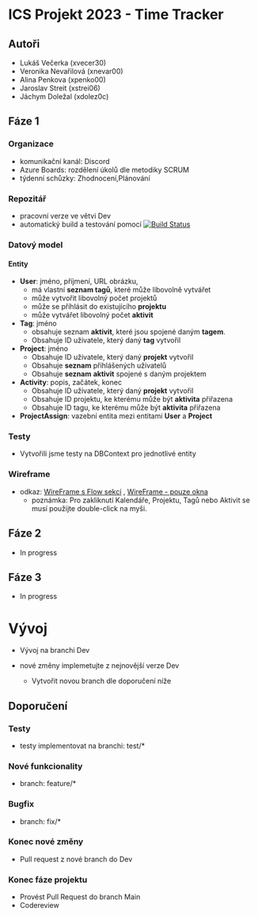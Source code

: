 # ICS Projekt 2023 - Time Tracker
## **Autoři**
- Lukáš Večerka (xvecer30)
- Veronika Nevařilová (xnevar00)
- Alina Penkova (xpenko00)
- Jaroslav Streit (xstrei06)
- Jáchym Doležal (xdolez0c)


## **Fáze 1**

### Organizace

- komunikační kanál: Discord
- Azure Boards: rozdělení úkolů dle metodiky SCRUM
- týdenní schůzky: Zhodnocení,Plánování
### Repozitář

- pracovní verze ve větvi Dev
- automatický build a testování pomocí [![Build Status](https://dev.azure.com/ics-2023-xvecer30/project/_apis/build/status/project-.NET%20Desktop-CI?branchName=dev)](https://dev.azure.com/ics-2023-xvecer30/project/_build/latest?definitionId=1&branchName=dev)

### Datový model

#### Entity
- **User**: jméno, příjmení, URL obrázku,
    - má vlastní **seznam tagů**, které může libovolně vytvářet
    - může vytvořit libovolný počet projektů
    - může se příhlásit do existujícího **projektu**
    - může vytvářet libovolný počet **aktivit**
- **Tag**: jméno
    - obsahuje seznam **aktivit**, které jsou spojené daným **tagem**.
    - Obsahuje ID uživatele, který daný **tag** vytvořil
- **Project**: jméno
    - Obsahuje ID uživatele, který daný **projekt** vytvořil
    - Obsahuje **seznam** přihlášených uživatelů
    - Obsahuje **seznam** **aktivit** spojené s daným projektem
- **Activity**: popis, začátek, konec
    - Obsahuje ID uživatele, který daný **projekt** vytvořil
    - Obsahuje ID projektu, ke kterému může být **aktivita** přiřazena
    - Obsahuje ID tagu, ke kterému může být **aktivita** přiřazena
- **ProjectAssign**: vazební entita mezi entitami **User** a **Project**

### Testy

- Vytvořili jsme testy na DBContext pro jednotlivé entity

### Wireframe

- odkaz: [WireFrame s Flow sekcí](https://www.figma.com/file/rNclgcEzhsTbxAy5JjYLmt/prototype_2?node-id=0%3A1&t=8RDA6lxnLNI0J51D-0) , [WireFrame - pouze okna](https://www.figma.com/file/CR9VOebRYVmv749cf4yPlV/prototype-1?node-id=0%3A1&t=VXJItfW64tPG6yvp-0)
    - poznámka: Pro zakliknutí Kalendáře, Projektu, Tagů nebo Aktivit se musí použijte double-click na myši.

###

## **Fáze 2**

- In progress

## **Fáze 3**

- In progress

# Vývoj

- Vývoj na branchi Dev

- nové změny implemetujte z nejnovější verze Dev
    - Vytvořit novou branch dle doporučení níže

## Doporučení

### **Testy**

- testy implementovat na branchi: test/*

### **Nové funkcionality**

- branch: feature/*

### **Bugfix**

- branch: fix/*

### **Konec nové změny**

- Pull request z nové branch do Dev

### **Konec fáze projektu**

- Provést Pull Request do branch Main
- Codereview
